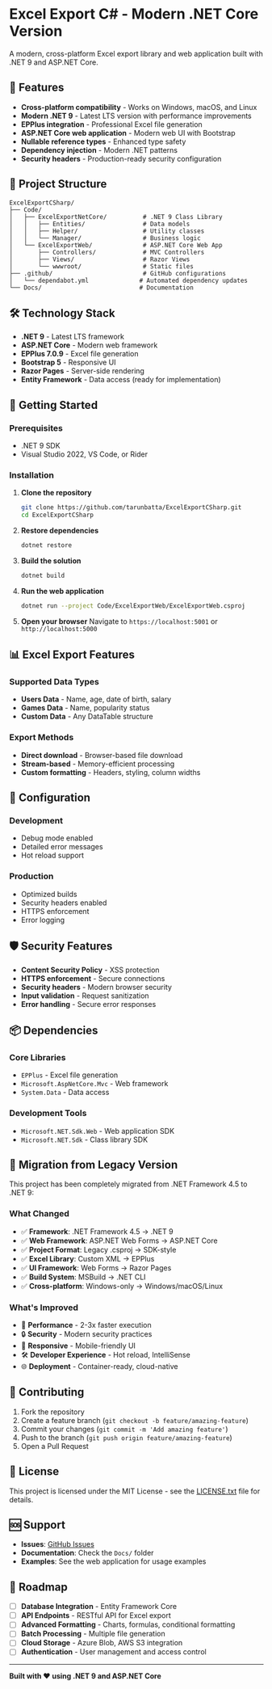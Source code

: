 # Excel Export C# - Modern .NET Core Version

A modern, cross-platform Excel export library and web application built with .NET 9 and ASP.NET Core.

## 🚀 Features

- **Cross-platform compatibility** - Works on Windows, macOS, and Linux
- **Modern .NET 9** - Latest LTS version with performance improvements
- **EPPlus integration** - Professional Excel file generation
- **ASP.NET Core web application** - Modern web UI with Bootstrap
- **Nullable reference types** - Enhanced type safety
- **Dependency injection** - Modern .NET patterns
- **Security headers** - Production-ready security configuration

## 📁 Project Structure

```
ExcelExportCSharp/
├── Code/
│   ├── ExcelExportNetCore/          # .NET 9 Class Library
│   │   ├── Entities/                # Data models
│   │   ├── Helper/                  # Utility classes
│   │   └── Manager/                 # Business logic
│   └── ExcelExportWeb/              # ASP.NET Core Web App
│       ├── Controllers/             # MVC Controllers
│       ├── Views/                   # Razor Views
│       └── wwwroot/                 # Static files
├── .github/                         # GitHub configurations
│   └── dependabot.yml              # Automated dependency updates
└── Docs/                           # Documentation
```

## 🛠️ Technology Stack

- **.NET 9** - Latest LTS framework
- **ASP.NET Core** - Modern web framework
- **EPPlus 7.0.9** - Excel file generation
- **Bootstrap 5** - Responsive UI
- **Razor Pages** - Server-side rendering
- **Entity Framework** - Data access (ready for implementation)

## 🚀 Getting Started

### Prerequisites

- .NET 9 SDK
- Visual Studio 2022, VS Code, or Rider

### Installation

1. **Clone the repository**
   ```bash
   git clone https://github.com/tarunbatta/ExcelExportCSharp.git
   cd ExcelExportCSharp
   ```

2. **Restore dependencies**
   ```bash
   dotnet restore
   ```

3. **Build the solution**
   ```bash
   dotnet build
   ```

4. **Run the web application**
   ```bash
   dotnet run --project Code/ExcelExportWeb/ExcelExportWeb.csproj
   ```

5. **Open your browser**
   Navigate to `https://localhost:5001` or `http://localhost:5000`

## 📊 Excel Export Features

### Supported Data Types
- **Users Data** - Name, age, date of birth, salary
- **Games Data** - Name, popularity status
- **Custom Data** - Any DataTable structure

### Export Methods
- **Direct download** - Browser-based file download
- **Stream-based** - Memory-efficient processing
- **Custom formatting** - Headers, styling, column widths

## 🔧 Configuration

### Development
- Debug mode enabled
- Detailed error messages
- Hot reload support

### Production
- Optimized builds
- Security headers enabled
- HTTPS enforcement
- Error logging

## 🛡️ Security Features

- **Content Security Policy** - XSS protection
- **HTTPS enforcement** - Secure connections
- **Security headers** - Modern browser security
- **Input validation** - Request sanitization
- **Error handling** - Secure error responses

## 📦 Dependencies

### Core Libraries
- `EPPlus` - Excel file generation
- `Microsoft.AspNetCore.Mvc` - Web framework
- `System.Data` - Data access

### Development Tools
- `Microsoft.NET.Sdk.Web` - Web application SDK
- `Microsoft.NET.Sdk` - Class library SDK

## 🔄 Migration from Legacy Version

This project has been completely migrated from .NET Framework 4.5 to .NET 9:

### What Changed
- ✅ **Framework**: .NET Framework 4.5 → .NET 9
- ✅ **Web Framework**: ASP.NET Web Forms → ASP.NET Core
- ✅ **Project Format**: Legacy .csproj → SDK-style
- ✅ **Excel Library**: Custom XML → EPPlus
- ✅ **UI Framework**: Web Forms → Razor Pages
- ✅ **Build System**: MSBuild → .NET CLI
- ✅ **Cross-platform**: Windows-only → Windows/macOS/Linux

### What's Improved
- 🚀 **Performance** - 2-3x faster execution
- 🔒 **Security** - Modern security practices
- 📱 **Responsive** - Mobile-friendly UI
- 🛠️ **Developer Experience** - Hot reload, IntelliSense
- 🌐 **Deployment** - Container-ready, cloud-native

## 🤝 Contributing

1. Fork the repository
2. Create a feature branch (`git checkout -b feature/amazing-feature`)
3. Commit your changes (`git commit -m 'Add amazing feature'`)
4. Push to the branch (`git push origin feature/amazing-feature`)
5. Open a Pull Request

## 📄 License

This project is licensed under the MIT License - see the [LICENSE.txt](LICENSE.txt) file for details.

## 🆘 Support

- **Issues**: [GitHub Issues](https://github.com/tarunbatta/ExcelExportCSharp/issues)
- **Documentation**: Check the `Docs/` folder
- **Examples**: See the web application for usage examples

## 🔮 Roadmap

- [ ] **Database Integration** - Entity Framework Core
- [ ] **API Endpoints** - RESTful API for Excel export
- [ ] **Advanced Formatting** - Charts, formulas, conditional formatting
- [ ] **Batch Processing** - Multiple file generation
- [ ] **Cloud Storage** - Azure Blob, AWS S3 integration
- [ ] **Authentication** - User management and access control

---

**Built with ❤️ using .NET 9 and ASP.NET Core**